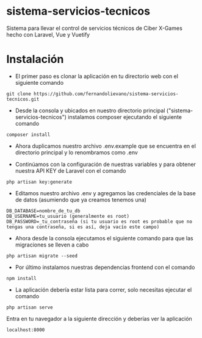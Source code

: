 # sistema-servicios-tecnicos
Sistema para llevar el control de servicios técnicos de Ciber X-Games hecho con Laravel, Vue y Vuetify


# Instalación 
* El primer paso es clonar la aplicación en tu directorio web con el siguiente comando
```
git clone https://github.com/fernandolievano/sistema-servicios-tecnicos.git
```

* Desde la consola y ubicados en nuestro directorio principal ("sistema-servicios-tecnicos") instalamos composer ejecutando el siguiente comando
```
composer install
```

* Ahora duplicamos nuestro archivo .env.example que se encuentra en el directorio principal y lo renombramos como .env

* Continúamos con la configuración de nuestras variables y para obtener nuestra API KEY de Laravel con el comando 
```
php artisan key:generate
```

* Editamos nuestro archivo .env y agregamos las credenciales de la base de datos (asumiendo que ya creamos tenemos una)
```
DB_DATABASE=nombre_de_tu_db
DB_USERNAME=tu_usuario (generalmente es root)
DB_PASSWORD=_tu_contraseña (si tu usuario es root es probable que no tengas una contraseña, si es así, deja vacío este campo)
```

* Ahora desde la consola ejecutamos el siguiente comando para que las migraciones se lleven a cabo
```
php artisan migrate --seed
``` 

* Por último instalamos nuestras dependencias frontend con el comando
```
npm install
```

* La aplicación debería estar lista para correr, solo necesitas ejecutar el comando 
```
php artisan serve
```
Entra en tu navegador a la siguiente dirección y deberías ver la aplicación
```
localhost:8000
```
